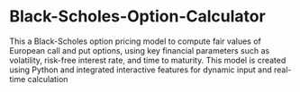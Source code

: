 # Black-Scholes-Option-Calculator

This a Black-Scholes option pricing model to compute fair values of European call and put options, using key financial parameters such as volatility, risk-free interest rate, and time to maturity. This model is created using Python and integrated interactive features for dynamic input and real-time calculation
